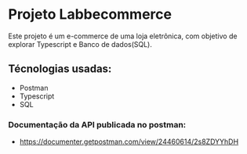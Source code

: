 # Projeto Labbecommerce 

Este projeto é um e-commerce de uma loja eletrônica, com objetivo de explorar Typescript e Banco de dados(SQL).


## Técnologias usadas:
- Postman
- Typescript
- SQL

###    Documentação da API publicada no postman: 
- https://documenter.getpostman.com/view/24460614/2s8ZDYYhDH

